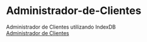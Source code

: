 # Administrador-de-Clientes
Administrador de Clientes utilizando IndexDB  
[Administrador de Clientes](https://ornate-gingersnap-d3287a.netlify.app)
